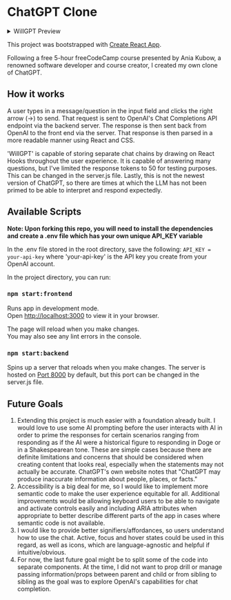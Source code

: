 # ChatGPT Clone

<details><summary>WillGPT Preview</summary>
<p><em>Recording was done slowly to allow for users to view the demo with ease. However, this may be a bit too slow for most. Therefore, I apologize in advance for the .gif's speed.</em></p>

![Preview of WillGPT, the ChatGPT clone. The user is typing a message to the Language Learning Model, and it is responding coherently](https://github.com/gospino123/chat-gpt-react-clone/blob/main/.github/WillGPT.gif)


</details>

This project was bootstrapped with [Create React App](https://github.com/facebook/create-react-app).

Following a free 5-hour freeCodeCamp course presented by Ania Kubow, a renowned software developer and course creator, I created my own clone of ChatGPT.

## How it works
A user types in a message/question in the input field and clicks the right arrow (&rarr;) to send. That request is sent to OpenAI's Chat Completions API endpoint via the backend server. The response is then sent back from OpenAI to the front end via the server. That response is then parsed in a more readable manner using React and CSS.

'WillGPT' is capable of storing separate chat chains by drawing on React Hooks throughout the user experience. It is capable of answering many questions, but I've limited the response tokens to 50 for testing purposes. This can be changed in the server.js file. Lastly, this is not the newest version of ChatGPT, so there are times at which the LLM has not been primed to be able to interpret and respond expectedly.

## Available Scripts

**Note: Upon forking this repo, you will need to install the dependencies and create a .env file which has your own unique API_KEY variable**

In the .env file stored in the root directory, save the following: `API_KEY = your-api-key` where 'your-api-key' is the API key you create from your OpenAI account.

In the project directory, you can run:

### `npm start:frontend`

Runs app in development mode.\
Open [http://localhost:3000](http://localhost:3000) to view it in your browser.

The page will reload when you make changes.\
You may also see any lint errors in the console.

### `npm start:backend`

Spins up a server that reloads when you make changes.
The server is hosted on [Port 8000](http://localhost:8000) by default, but this port can be changed in the server.js file. 

## Future Goals
1. Extending this project is much easier with a foundation already built. I would love to use some AI prompting before the user interacts with AI in order to prime the responses for certain scenarios ranging from responding as if the AI were a historical figure to responding in Doge or in a Shakespearean tone. These are simple cases because there are definite limitations and concerns that should be considered when creating content that looks real, especially when the statements may not actually be accurate. ChatGPT's own website notes that "ChatGPT may produce inaccurate information about people, places, or facts."
2. Accessibility is a big deal for me, so I would like to implement more semantic code to make the user experience equitable for all. Additional improvements would be allowing keyboard users to be able to navigate and activate controls easily and including ARIA attributes when appropriate to better describe different parts of the app in cases where semantic code is not available.
3. I would like to provide better signifiers/affordances, so users understand how to use the chat. Active, focus and hover states could be used in this regard, as well as icons, which are language-agnostic and helpful if intuitive/obvious. 
4. For now, the last future goal might be to split some of the code into separate components. At the time, I did not want to prop drill or manage passing information/props between parent and child or from sibling to sibling as the goal was to explore OpenAI's capabilities for chat completion.
